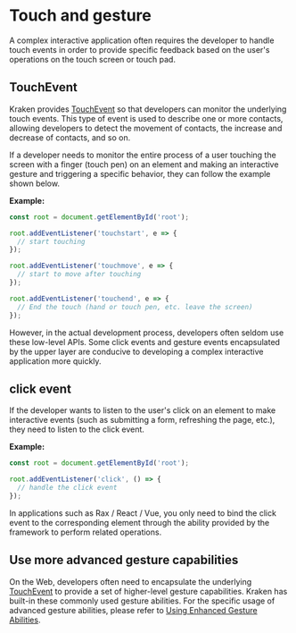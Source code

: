 # Touch and gesture

A complex interactive application often requires the developer to handle touch events in order to provide specific feedback based on the user's operations on the touch screen or touch pad.

## TouchEvent

Kraken provides [TouchEvent](https://developer.mozilla.org/zh-CN/docs/Web/API/TouchEvent) so that developers can monitor the underlying touch events. This type of event is used to describe one or more contacts, allowing developers to detect the movement of contacts, the increase and decrease of contacts, and so on.

If a developer needs to monitor the entire process of a user touching the screen with a finger (touch pen) on an element and making an interactive gesture and triggering a specific behavior, they can follow the example shown below.

**Example:**

```js
const root = document.getElementById('root');

root.addEventListener('touchstart', e => {
  // start touching
});

root.addEventListener('touchmove', e => {
  // start to move after touching
});

root.addEventListener('touchend', e => {
  // End the touch (hand or touch pen, etc. leave the screen)
});
```

However, in the actual development process, developers often seldom use these low-level APIs. Some click events and gesture events encapsulated by the upper layer are conducive to developing a complex interactive application more quickly.

## click event

If the developer wants to listen to the user's click on an element to make interactive events (such as submitting a form, refreshing the page, etc.), they need to listen to the click event.

**Example:**

```js
const root = document.getElementById('root');

root.addEventListener('click', () => {
  // handle the click event
});
```

In applications such as Rax / React / Vue, you only need to bind the click event to the corresponding element through the ability provided by the framework to perform related operations.

## Use more advanced gesture capabilities

On the Web, developers often need to encapsulate the underlying [TouchEvent](https://developer.mozilla.org/zh-CN/docs/Web/API/TouchEvent) to provide a set of higher-level gesture capabilities. Kraken has built-in these commonly used gesture abilities. For the specific usage of advanced gesture abilities, please refer to [Using Enhanced Gesture Abilities](/en-US/guide/advanced/gesture).

